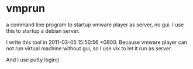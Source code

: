 vmprun
======

a command line program to startup vmware player as server, no gui. I use this to startup a debian server.

I write this tool in 2011-03-05 15:50:56 +0800. Because vmware player can not run virtual machine without gui, so I use vix to let it run as server.

And I use putty login:)

